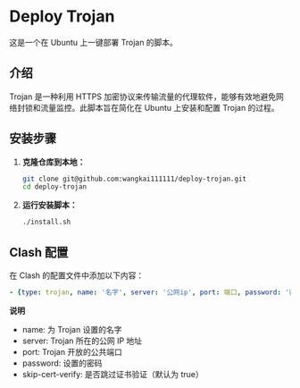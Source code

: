 # Deploy Trojan

这是一个在 Ubuntu 上一键部署 Trojan 的脚本。

## 介绍

Trojan 是一种利用 HTTPS 加密协议来传输流量的代理软件，能够有效地避免网络封锁和流量监控。此脚本旨在简化在 Ubuntu 上安装和配置 Trojan 的过程。

## 安装步骤

1. **克隆仓库到本地：**

    ```bash
    git clone git@github.com:wangkai111111/deploy-trojan.git
    cd deploy-trojan
    ```

2. **运行安装脚本：**

    ```bash
    ./install.sh
    ```

## Clash 配置

在 Clash 的配置文件中添加以下内容：

```yaml
- {type: trojan, name: '名字', server: '公网ip', port: 端口, password: '密码', skip-cert-verify: true}
```
**说明**
- name: 为 Trojan 设置的名字
- server: Trojan 所在的公网 IP 地址
- port: Trojan 开放的公共端口
- password: 设置的密码
- skip-cert-verify: 是否跳过证书验证（默认为 true）
